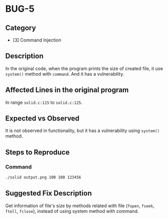 # BUG-5

## Category

- [3] Command Injection

## Description

In the original code, when the program prints the size of created file, it use `system()` method with `command`. And it has a vulnerability.

## Affected Lines in the original program

In range `solid.c:115` to `solid.c:125`.

## Expected vs Observed

It is not observed in functionality, but it has a vulnerability using `system()` method.

## Steps to Reproduce

### Command

```bash
./solid output.png 100 100 123456
```

## Suggested Fix Description

Get information of file's size by methods related with file (`fopen`, `fseek`, `ftell`, `fclose`), instead of using system method with command.